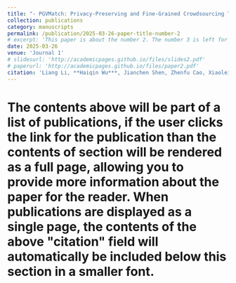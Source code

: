 ```yaml
---
title: "- PGVMatch: Privacy-Preserving and Fine-Grained Crowdsourcing Task Matching with Lightweight On-Chain Public Verifiability"
collection: publications
category: manuscripts
permalink: /publication/2025-03-26-paper-title-number-2
# excerpt: 'This paper is about the number 2. The number 3 is left for future work.'
date: 2025-03-26
venue: 'Journal 1'
# slidesurl: 'http://academicpages.github.io/files/slides2.pdf'
# paperurl: 'http://academicpages.github.io/files/paper2.pdf'
citation: 'Liang Li, **Haiqin Wu***, Jianchen Shen, Zhenfu Cao, Xiaolei Dong. PGVMatch: Privacy-Preserving and Fine-Grained Crowdsourcing Task Matching with Lightweight On-Chain Public Verifiability. IEEE Transactions on Mobile Computing, 2025. (CCF A)'
---
```


# The contents above will be part of a list of publications, if the user clicks the link for the publication than the contents of section will be rendered as a full page, allowing you to provide more information about the paper for the reader. When publications are displayed as a single page, the contents of the above "citation" field will automatically be included below this section in a smaller font.
